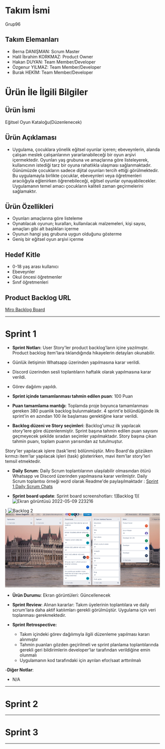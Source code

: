 # **Takım İsmi**

Grup96

## Takım Elemanları

- Berna DANIŞMAN: Scrum Master
- Halil İbrahim KORKMAZ: Product Owner
- Hakan DUYAN: Team Member/Developer
- Özgenur YILMAZ: Team Member/Developer
- Burak HEKİM: Team Member/Developer

# Ürün İle İlgili Bilgiler

## Ürün İsmi

Eğitsel Oyun Kataloğu(Düzenlenecek)

## Ürün Açıklaması

- Uygulama, çocuklara yönelik eğitsel oyunlar içeren; ebeveynlerin, alanda çalışan meslek çalışanlarının yararlanabileceği bir oyun arşivi içermektedir. Oyunları yaş grubuna ve amaçlarına göre listeleyerek, kullanıcının istediği tarz bir oyuna rahatlıkla ulaşması sağlanmaktadır. Günümüzde çocukların sadece dijital oyunları tercih ettiği görülmektedir. Bu uygulamayla birlikte çocuklar, ebeveynleri veya öğretmenleri aracılığıyla eğlenirken öğrenebileceği, eğitsel oyunlar oynayabilecekler. Uygulamanın temel amacı çocukların kaliteli zaman geçirmelerini sağlamaktır.

## Ürün Özellikleri

- Oyunları amaçlarına göre listeleme
- Oynatılacak oyunun; kuralları, kullanılacak malzemeleri, kişi sayısı, amaçları gibi alt başlıkları içerme
- Oyunun hangi yaş grubuna uygun olduğunu gösterme
- Geniş bir eğitsel oyun arşivi içerme

## Hedef Kitle

- 0-18 yaş arası kullanıcı
- Ebeveynler
- Okul öncesi öğretmenler
- Sınıf öğretmenleri


## Product Backlog URL 

[Miro Backlog Board](https://miro.com/welcomeonboard/TTFFTHF5YnNRdzJUMzhpWHkyQnBWTlNUV05rcFBVRTBHMHBPbTVVUDA2S29XMUVjQUFWQ1Z3UG9seDRvQVp0M3wzNDU4NzY0NTI0ODcwNTM5MTc1?share_link_id=469671974886) 

---

# Sprint 1

- **Sprint Notları**: User Story'ler product backlog'ların içine yazılmıştır. Product backlog item'lara tıklandığında hikayelerin detayları okunabilir.
- Günlük iletişimin Whatsapp üzerinden yapılmasına karar verildi.
- Discord üzerinden sesli toplantıların haftalık olarak yapılmasına karar verildi.
- Görev dağılımı yapıldı.

- **Sprint içinde tamamlanması tahmin edilen puan**: 100 Puan

- **Puan tamamlama mantığı**: Toplamda proje boyunca tamamlanması gereken 380 puanlık backlog bulunmaktadır. 4 sprint'e bölündüğünde ilk sprint'in en azından 100 ile başlaması gerektiğine karar verildi.

- **Backlog düzeni ve Story seçimleri**: Backlog'umuz ilk yapılacak story'lere göre düzenlenmiştir. Sprint başına tahmin edilen puan sayısını geçmeyecek şekilde sıradan seçimler yapılmaktadır. Story başına çıkan tahmin puanı, toplam puanın yarısından az tutulmuştur. 

Story'ler yapılacak işlere (task'lere) bölünmüştür. Miro Board'da gözüken kırmızı item'lar yapılacak işleri (task) gösterirken, mavi item'lar story'leri temsil etmektedir.

- **Daily Scrum**: Daily Scrum toplantılarının ulaşılabilir olmasından ötürü Whatsapp ve Discord üzerinden yapılmasına karar verilmiştir. Daily Scrum toplantısı örneği word olarak Readme'de paylaşılmaktadır : [Sprint 1 Daily Scrum Chats](https://teduedutr-my.sharepoint.com/:w:/g/personal/berna_danisman_tedu_edu_tr/EZUL6Ylkj4JPnGV_pRmgXGIB2tw8abHS6pWENHlPFGejJQ?e=vS2hsx)

- **Sprint board update**: Sprint board screenshotları: 
![Backlog 1](<img width="511" alt="Ekran görüntüsü 2022-05-09 223216" src="https://user-images.githubusercontent.com/104435132/167484156-dc5aadb5-fa7d-44f7-afc6-63a51a8ef733.png">

) 
![Backlog 2](https://raw.githubusercontent.com/OyunveUygulamaAkademisi/BootcampScrumTemplate/main/ProjectManagement/Sprint1Documents/backlog2.png) 
![Backlog 3](https://raw.githubusercontent.com/OyunveUygulamaAkademisi/BootcampScrumTemplate/main/ProjectManagement/Sprint1Documents/backlog3.png)

- **Ürün Durumu**: Ekran görüntüleri: Güncellenecek
  

- **Sprint Review**: 
Alınan kararlar: Takım üyelerinin toplantılara ve daily scrum'lara daha aktif katılımları gerekli görülmüştür. Uygulama için veri toplanması gerekmektedir. 

- **Sprint Retrospective:**
  - Takım içindeki görev dağılımıyla ilgili düzenleme yapılması kararı alınmıştır
  - Tahmin puanları gözden geçirilmeli ve sprint planlama toplantılarında gerekli geri bildirimlerin developer'lar tarafından verildiğine emin olunmalı
  - Uygulamanın kod tarafındaki için ayrılan efor/saat arttırılmalı 

-**Diğer Notlar**:
- N/A

---

# Sprint 2


---

# Sprint 3

---
